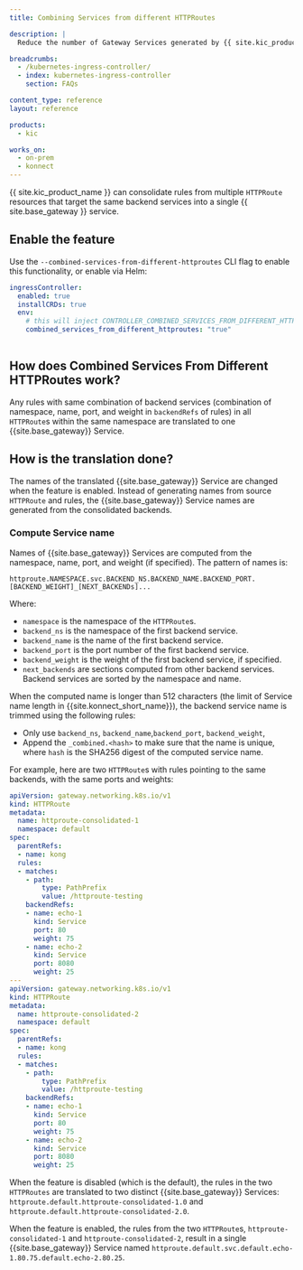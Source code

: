```yaml
---
title: Combining Services from different HTTPRoutes

description: |
  Reduce the number of Gateway Services generated by {{ site.kic_product_name }} when using HTTPRoutes

breadcrumbs:
  - /kubernetes-ingress-controller/
  - index: kubernetes-ingress-controller
    section: FAQs

content_type: reference
layout: reference

products:
  - kic

works_on:
  - on-prem
  - konnect
---
```


{{ site.kic_product_name }} can consolidate rules from multiple `HTTPRoute` resources that target the same backend services into a single {{ site.base_gateway }} service.

## Enable the feature

Use the `--combined-services-from-different-httproutes` CLI flag to enable this functionality, or enable via Helm: 

```yaml
ingressController:
  enabled: true
  installCRDs: true
  env:
    # this will inject CONTROLLER_COMBINED_SERVICES_FROM_DIFFERENT_HTTPROUTES="true"
    combined_services_from_different_httproutes: "true"
    
```

## How does Combined Services From Different HTTPRoutes work?

Any rules with same combination of backend services (combination of namespace, name, port, and weight in `backendRefs` of rules) in all `HTTPRoute`s within the same namespace are translated to one {{site.base_gateway}} Service.

## How is the translation done?

The names of the translated {{site.base_gateway}} Service are changed when the feature is enabled. Instead of generating names from source `HTTPRoute`
and rules, the {{site.base_gateway}} Service names are generated from the consolidated backends.

### Compute Service name

Names of {{site.base_gateway}} Services are computed from the namespace, name, port, and weight (if specified). The pattern of names is:

```
httproute.NAMESPACE.svc.BACKEND_NS.BACKEND_NAME.BACKEND_PORT.[BACKEND_WEIGHT]_[NEXT_BACKENDs]...
```

Where:
 - `namespace` is the namespace of the `HTTPRoute`s.
 - `backend_ns` is the namespace of the first backend service.
 - `backend_name` is the name of the first backend service.
 - `backend_port` is the port number of the first backend service.
 - `backend_weight` is the weight of the first backend service, if specified.
 - `next_backends` are sections computed from other backend services. Backend services are sorted by the namespace and name.

When the computed name is longer than 512 characters (the limit of Service name length in {{site.konnect_short_name}}), the backend service name is trimmed using the following rules:

- Only use `backend_ns`, `backend_name`,`backend_port`, `backend_weight`,
- Append the `_combined.<hash>` to make sure that the name is unique, where `hash` is the SHA256 digest of the computed service name.

For example, here are two `HTTPRoute`s with rules pointing to the same backends, with the same ports and weights:

```yaml
apiVersion: gateway.networking.k8s.io/v1
kind: HTTPRoute
metadata:
  name: httproute-consolidated-1
  namespace: default
spec:
  parentRefs:
  - name: kong
  rules:
  - matches:
    - path:
        type: PathPrefix
        value: /httproute-testing
    backendRefs:
    - name: echo-1
      kind: Service
      port: 80
      weight: 75
    - name: echo-2
      kind: Service
      port: 8080
      weight: 25
---
apiVersion: gateway.networking.k8s.io/v1
kind: HTTPRoute
metadata:
  name: httproute-consolidated-2
  namespace: default
spec:
  parentRefs:
  - name: kong
  rules:
  - matches:
    - path:
        type: PathPrefix
        value: /httproute-testing
    backendRefs:
    - name: echo-1
      kind: Service
      port: 80
      weight: 75
    - name: echo-2
      kind: Service
      port: 8080
      weight: 25
```

When the feature is disabled (which is the default), the rules in the two `HTTPRoutes` are translated to two distinct {{site.base_gateway}} Services:
`httproute.default.httproute-consolidated-1.0` and `httproute.default.httproute-consolidated-2.0`.

When the feature is enabled, the rules from the two `HTTPRoute`s, `httproute-consolidated-1` and `httproute-consolidated-2`, result in a single {{site.base_gateway}} Service named `httproute.default.svc.default.echo-1.80.75.default.echo-2.80.25`.
